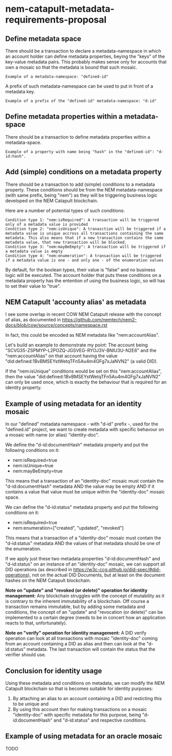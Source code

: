 # nem-catapult-metadata-requirements-proposal
## Define metadata space
There should be a transaction to declare a metadata-namespace in which an account holder can define metadata properties, beying the "keys" of the key-value metadata pairs.
This probably makes sense only for accounts that own a mosaic so that the metadata is bound that such mosaic.

    Example of a metadata-namespace: "defined-id"

A prefix of such metadata-namespace can be used to put in front of a metadata key.

    Example of a prefix of the "defined-id" metadata-namespace: "d-id"

## Define metadata properties within a metadata-space
There should be a transaction to define metadata properties within a metadata-space.

    Example of a property with name being "hash" in the "defined-id": "d-id:hash".
    
## Add (simple) conditions on a metadata property
There should be a transaction to add (simple) conditions to a metadata property. 
These conditions should be from the NEM metadata-namespace (with same prefix, being "nem") as they will be triggering business logic developed on the NEM Catapult blockchain.

Here are a number of potential types of such conditions:

    Condition type 1: "nem:isRequired": A transaction will be triggered only of a metadata value is provided 
    Condition type 2: "nem:isUnique": A tranasction will be triggered if a metadata value is unique accross all transactions containing the same metadata. This also means that if a new transaction contains the same metadata value, that new transaction will be blocked.
    Condition type 3: "nem:mayBeEmpty": A transaction will be triggered if a metadata value is empty
    Condition type 4: "nem:enumeration": A transaction will be triggered if a metadata value is one - and only one - of the enumeration values
    
By default, for the boolean types, their value is "false" and no business logic will be executed.
The account holder that puts these conditions on a metadata property has the entention of using the business logic, so will has to set their value to "true".

## NEM Catapult 'accounty alias' as metadata
I see some overlap in recent COW NEM Catapult release with the concept of alias, as documented in 
https://github.com/nemtech/nem2-docs/blob/cow/source/concepts/namespace.rst

In fact, this could be encoded as NEM metadata like "nem:accountAlias".

Let's build an example to demonstrate my point:
The account being "SCVG35-ZSPMYP-L2POZQ-JGSVEG-RYOJ3V-BNIU3U-N2E6" and the "nem:accountAlias" on that account having the value "did:defined:1BvBMSEYstWetqTFn5Au4m4GFg7xJaNVN2" (a valid DID).

If the "nem:isUnique" conditions would be set on this "nem:accountAlias", then the value "did:defined:1BvBMSEYstWetqTFn5Au4m4GFg7xJaNVN2" can only be used once, which is exactly the behaviour that  is required for an identity property.

## Example of using metadata for an identity mosaic
In our "defined" metadata namespace - with "d-id" prefix -, used for the "defined.id" project, we want to create metadata with specific behavour on a mosaic with name (or alias) "identity-doc".

We define the "d-id:documentHash" metadata property and put the following conditions on it:
* nem:isRequired=true
* nem:isUnique=true
* nem:mayBeEmpty=true

This means that a transaction of an "identity-doc" mosaic must contain the "d-id:documentHash" metadata AND
the value may be empty AND if it contains a value that value must be unique within the "identity-doc" mosaic space.

We can define the "d-id:status" metadata property and put the following conditions on it:
* nem:isRequired=true
* nem:enumeration=["created", "updated", "revoked"]

This means that a transaction of a "identity-doc" mosaic must contain the "d-id:status" metadata AND the values of that metadata should be one of the enumeration. 

If we apply just these two metadata properties "d-id:documentHash" and "d-id:status" on an instance of an "identity-doc" mosaic, we can support all DID operations (as described in https://w3c-ccg.github.io/did-spec/#did-operations), not on the actual DID Documents, but at least on the document hashes on the NEM Catapult blockchain.

**Note on "update" and "revoked (or delete)" operation for identity management:**
Any blockchain struggles with the concept of mutability as it is contrary to the inherent immutability of a blockchain.
Off course a transaction remains immutable, but by adding some metadata and conditions, the concept of an "update" and "revocation (or delete)" can be implemented to a certain degree (needs to be in concert how an application reacts to that, unfortunately).

**Note on "verify" operation for identity management:**
A DID verify operation can look at all transactions with mosaic "identity-doc" coming from an account containing a DID as alias and then can look at the "d-id:status" metadata. 
The last transaction will contain the status that the verifier should use.

## Conclusion for identity usage
Using these metadata and conditions on metadata, we can modify the NEM Catapult blockchain so that is becomes suitable for identity purposes:
1. By attaching an alias to an account containing a DID and resticting this to be unique and
2. By using this account then for making transactions on a mosaic "identity-doc" with specific metadata for this purpose, being "d-id:documentHash" and "d-id:status" and respective conditions.

## Example of using metadata for an oracle mosaic

TODO
